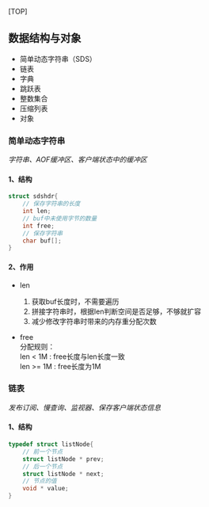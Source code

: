 

[TOP]

## 数据结构与对象
- 简单动态字符串（SDS）
- 链表
- 字典
- 跳跃表
- 整数集合
- 压缩列表
- 对象

### 简单动态字符串
*字符串、AOF缓冲区、客户端状态中的缓冲区* 

#### 1、结构 
```c
struct sdshdr{
    // 保存字符串的长度
    int len;
    // buf中未使用字节的数量
    int free;
    // 保存字符串
    char buf[];
}

``` 
#### 2、作用
- len
  1. 获取buf长度时，不需要遍历 
  2. 拼接字符串时，根据len判断空间是否足够，不够就扩容 
  3. 减少修改字符串时带来的内存重分配次数
   
- free   
  分配规则：  
    len < 1M : free长度与len长度一致  
    len >= 1M : free长度为1M 


### 链表 
*发布订阅、慢查询、监视器、保存客户端状态信息* 
 
#### 1、结构 
```c
typedef struct listNode{
    // 前一个节点
    struct listNode * prev;
    // 后一个节点
    struct listNode * next;
    // 节点的值
    void * value;
}
```
